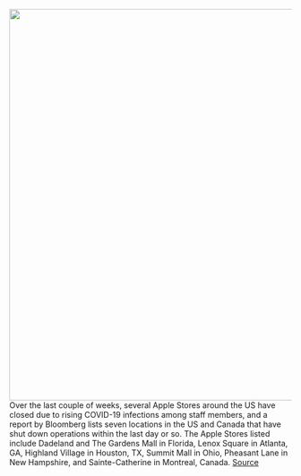 <img src='https://cdn.vox-cdn.com/thumbor/GXW4SKXUqXYtq6UxnEibIeGvp8M=/0x0:5472x3648/1200x800/filters:focal(2299x1387:3173x2261)/cdn.vox-cdn.com/uploads/chorus_image/image/70308821/1236819472.0.jpg' width='700px' /><br/>
Over the last couple of weeks, several Apple Stores around the US have closed due to rising COVID-19 infections among staff members, and a report by Bloomberg lists seven locations in the US and Canada that have shut down operations within the last day or so. The Apple Stores listed include Dadeland and The Gardens Mall in Florida, Lenox Square in Atlanta, GA, Highland Village in Houston, TX, Summit Mall in Ohio, Pheasant Lane in New Hampshire, and Sainte-Catherine in Montreal, Canada.
<a href='https://www.theverge.com/2021/12/22/22850946/apple-store-covid-two-hour-free-shipping-option'> Source <a/>